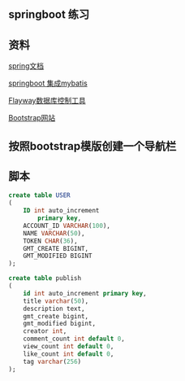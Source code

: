 ## springboot 练习

## 资料
[spring文档](https://spring.io.guides)

[springboot 集成mybatis](http://mybatis.org/spring-boot-starter/mybatis-spring-boot-autoconfigure/index.html)

[Flayway数据库控制工具](https://flywaydb.org/)

[Bootstrap网站](https://v3.bootcss.com/components/)
## 按照bootstrap模版创建一个导航栏

## 脚本
```sql
create table USER
(
	ID int auto_increment
		primary key,
	ACCOUNT_ID VARCHAR(100),
	NAME VARCHAR(50),
	TOKEN CHAR(36),
	GMT_CREATE BIGINT,
	GMT_MODIFIED BIGINT
);

create table publish
(
	id int auto_increment primary key,
	title varchar(50),
	description text,
	gmt_create bigint,
	gmt_modified bigint,
	creator int,
	comment_count int default 0,
	view_count int default 0,
	like_count int default 0,
	tag varchar(256)
);


```


